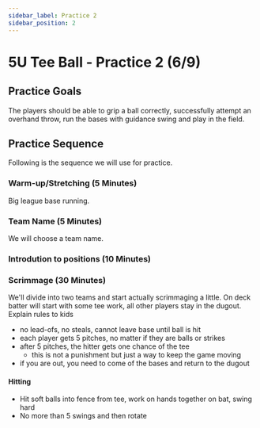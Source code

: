 ```yaml
---
sidebar_label: Practice 2
sidebar_position: 2
---
```


# 5U Tee Ball - Practice 2 (6/9)

## Practice Goals

The players should be able to grip a ball correctly, successfully attempt an overhand throw, run the bases with guidance swing and play in the field.

## Practice Sequence

Following is the sequence we will use for practice.

### Warm-up/Stretching (5 Minutes)

Big league base running.

### Team Name (5 Minutes)

We will choose a team name.

### Introdution to positions (10 Minutes)

### Scrimmage (30 Minutes)

We'll divide into two teams and start actually scrimmaging a little.  On deck batter will start with some tee work, all other players stay in the dugout.
Explain rules to kids

- no lead-ofs, no steals, cannot leave base until ball is hit
- each player gets 5 pitches, no matter if they are balls or strikes
- after 5 pitches, the hitter gets one chance of the tee
  - this is not a punishment but just a way to keep the game moving
- if you are out, you need to come of the bases and return to the dugout

#### Hitting

- Hit soft balls into fence from tee, work on hands together on bat, swing hard
- No more than 5 swings and then rotate
